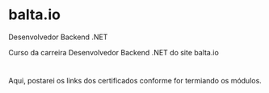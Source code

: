 # balta.io
Desenvolvedor Backend .NET

Curso da carreira Desenvolvedor Backend .NET do site balta.io
#
Aqui, postarei os links dos certificados conforme for termiando os módulos.

